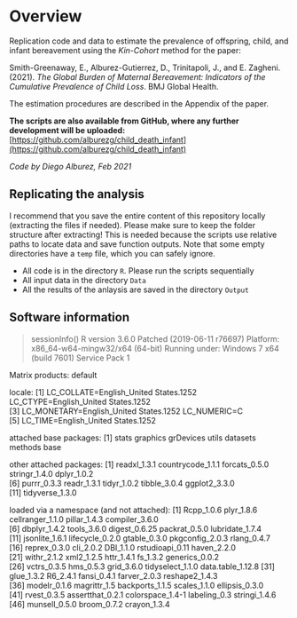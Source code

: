 # Overview

Replication code and data to estimate the prevalence of offspring, child, and infant bereavement using the *Kin-Cohort* method for the paper:

Smith-Greenaway, E., Alburez-Gutierrez, D., Trinitapoli, J., and E. Zagheni. (2021). *The Global Burden of Maternal Bereavement: Indicators of the Cumulative Prevalence of Child Loss*. BMJ Global Health. 

The estimation procedures are described in the Appendix of the paper. 

**The scripts are also available from GitHub, where any further development will be uploaded:** [https://github.com/alburezg/child_death_infant](https://github.com/alburezg/child_death_infant)

*Code by Diego Alburez, Feb 2021*

## Replicating the analysis

I recommend that you save the entire content of this repository locally (extracting the files if needed). Please make sure to keep the folder structure after extracting! This is needed because the scripts use relative paths to locate data and save function outputs. 
Note that some empty directories have a `temp` file, which you can safely ignore. 

- All code is in the directory `R`. Please run the scripts sequentially
- All input data in the directory `Data`
- All the results of the anlaysis are saved in the directory `Output`

## Software information

> sessionInfo()
R version 3.6.0 Patched (2019-06-11 r76697)
Platform: x86_64-w64-mingw32/x64 (64-bit)
Running under: Windows 7 x64 (build 7601) Service Pack 1

Matrix products: default

locale:
[1] LC_COLLATE=English_United States.1252  LC_CTYPE=English_United States.1252   
[3] LC_MONETARY=English_United States.1252 LC_NUMERIC=C                          
[5] LC_TIME=English_United States.1252    

attached base packages:
[1] stats     graphics  grDevices utils     datasets  methods   base     

other attached packages:
 [1] readxl_1.3.1      countrycode_1.1.1 forcats_0.5.0     stringr_1.4.0     dplyr_1.0.2      
 [6] purrr_0.3.3       readr_1.3.1       tidyr_1.0.2       tibble_3.0.4      ggplot2_3.3.0    
[11] tidyverse_1.3.0  

loaded via a namespace (and not attached):
 [1] Rcpp_1.0.6        plyr_1.8.6        cellranger_1.1.0  pillar_1.4.3      compiler_3.6.0   
 [6] dbplyr_1.4.2      tools_3.6.0       digest_0.6.25     packrat_0.5.0     lubridate_1.7.4  
[11] jsonlite_1.6.1    lifecycle_0.2.0   gtable_0.3.0      pkgconfig_2.0.3   rlang_0.4.7      
[16] reprex_0.3.0      cli_2.0.2         DBI_1.1.0         rstudioapi_0.11   haven_2.2.0      
[21] withr_2.1.2       xml2_1.2.5        httr_1.4.1        fs_1.3.2          generics_0.0.2   
[26] vctrs_0.3.5       hms_0.5.3         grid_3.6.0        tidyselect_1.1.0  data.table_1.12.8
[31] glue_1.3.2        R6_2.4.1          fansi_0.4.1       farver_2.0.3      reshape2_1.4.3   
[36] modelr_0.1.6      magrittr_1.5      backports_1.1.5   scales_1.1.0      ellipsis_0.3.0   
[41] rvest_0.3.5       assertthat_0.2.1  colorspace_1.4-1  labeling_0.3      stringi_1.4.6    
[46] munsell_0.5.0     broom_0.7.2       crayon_1.3.4     